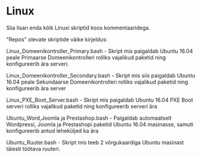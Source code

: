 # Linux

Siia lisan enda kõik Linuxi skriptid koos kommentaaridega.

"Repos" olevate skriptide väike kirjeldus:

Linux_Domeenikontroller_Primary.bash - Skript mis paigaldab Ubuntu 16.04 peale Primaarse Domeenikontrolleri rolliks vajalikud paketid ning konfigureerib ära serveri.

Linux_Domeenikontroller_Secondary.bash - Skript mis siis paigaldab Ubuntu 16.04 peale Sekundaarse Domeenikontrolleri rolliks vajalikud paketid ning konfigureerib ära server

Linux_PXE_Boot_Server.bash - Skript mis paigaldab Ubuntu 16.04 PXE Boot serveri rolliks vajalikud paketid ning konfigureerib serveri ära

Ubuntu_Word,Joomla ja Prestashop.bash - Paigaldab automaatselt Wordpressi, Joomla ja Prestashopi paketid Ubuntu 16.04 masinasse, samuti konfigureerib antud leheküljed ka ära

Ubuntu_Ruuter.bash - Skript mis teeb 2 võrgukaardiga Ubuntu masinast täiesti töötava ruuteri.
